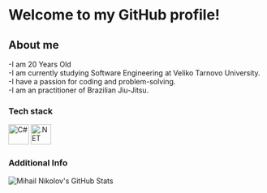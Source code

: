 # Welcome to my GitHub profile! #

## About me ##
  -I am 20 Years Old  
  -I am currently studying Software Engineering at Veliko Tarnovo University.  
  -I have a passion for coding and problem-solving.  
  -I am an practitioner of Brazilian Jiu-Jitsu.    

### Tech stack ###
<p>
  <img src="https://cdn.jsdelivr.net/gh/devicons/devicon/icons/csharp/csharp-original.svg" alt="C#" width="40" height="40" />  
  <img src="https://cdn.jsdelivr.net/gh/devicons/devicon/icons/dotnetcore/dotnetcore-original.svg" alt=".NET Core" width="40" height="40" /  
</p>

### Additional Info ###
![Mihail Nikolov's GitHub Stats](https://github-readme-stats.vercel.app/api?username=VTUMihail1&show_icons=true&theme=github_dark&count_private=true)
